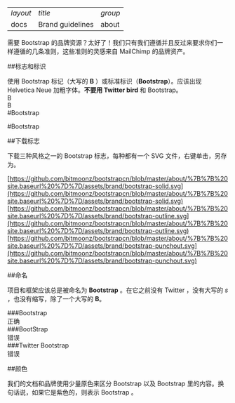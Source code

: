 
<table>
<tbody>
<tr><td><em>layout</em></td><td><em>title</em></td><td><em>group</em></td></tr>
<tr><td>docs</td><td>Brand guidelines</td><td>about</td></tr>
</tbody>
</table>

需要 Bootstrap 的品牌资源？太好了！我们只有我们遵循并且反过来要求你们一样遵循的几条准则，这些准则的灵感来自 MailChimp 的品牌资产。

##标志和标识

使用 Bootstrap 标记（大写的 **B** ）或标准标识（**Bootstrap**）。应该出现 Helvetica Neue 加粗字体。**不要用 Twitter bird** 和 Bootstrap。   
B   
B  
#Bootstrap 
 
#Bootstrap  

##下载标志

下载三种风格之一的 Bootstrap 标志，每种都有一个 SVG 文件，右键单击，另存为。   

[https://github.com/bitmoonz/bootstrapcn/blob/master/about/%7B%7B%20site.baseurl%20%7D%7D/assets/brand/bootstrap-solid.svg](https://github.com/bitmoonz/bootstrapcn/blob/master/about/%7B%7B%20site.baseurl%20%7D%7D/assets/brand/bootstrap-solid.svg)   
[https://github.com/bitmoonz/bootstrapcn/blob/master/about/%7B%7B%20site.baseurl%20%7D%7D/assets/brand/bootstrap-outline.svg](https://github.com/bitmoonz/bootstrapcn/blob/master/about/%7B%7B%20site.baseurl%20%7D%7D/assets/brand/bootstrap-outline.svg)   
[https://github.com/bitmoonz/bootstrapcn/blob/master/about/%7B%7B%20site.baseurl%20%7D%7D/assets/brand/bootstrap-punchout.svg](https://github.com/bitmoonz/bootstrapcn/blob/master/about/%7B%7B%20site.baseurl%20%7D%7D/assets/brand/bootstrap-punchout.svg)
 


##命名  

项目和框架应该总是被命名为 **Bootstrap** 。在它之前没有 Twitter ，没有大写的 *s* ，也没有缩写，除了一个大写的 **B**。


###Bootstrap  
正确     
###BootStrap   
错误     
###Twitter Bootstrap   
错误  

##颜色  
 
我们的文档和品牌使用少量原色来区分 Bootstrap 以及 Bootstrap 里的内容。换句话说，如果它是紫色的，则表示 Bootstrap 。
